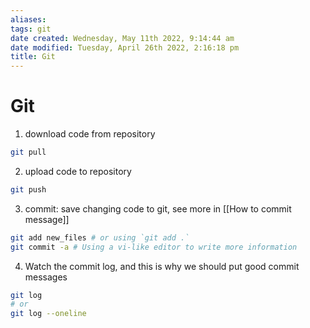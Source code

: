 ```yaml
---
aliases: 
tags: git
date created: Wednesday, May 11th 2022, 9:14:44 am
date modified: Tuesday, April 26th 2022, 2:16:18 pm
title: Git
---
```


# Git

1. download code from repository

```bash
git pull
```

2. upload code to repository

```bash
git push
```

3. commit: save changing code to git, see more in [[How to commit message]]

```bash
git add new_files # or using `git add .`
git commit -a # Using a vi-like editor to write more information
```

4. Watch the commit log, and this is why we should put good commit messages

```bash
git log
# or
git log --oneline
```

